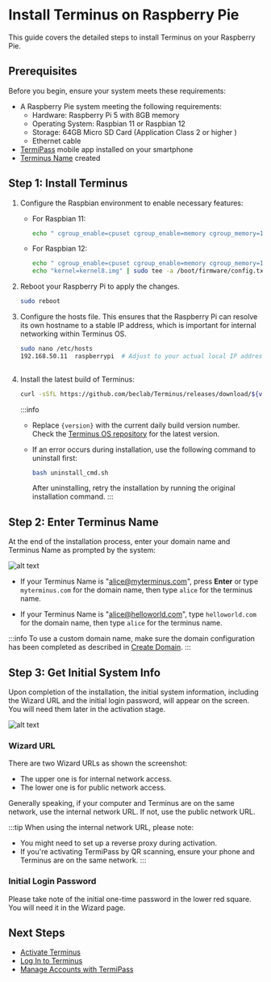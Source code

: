 # Install Terminus on Raspberry Pie

This guide covers the detailed steps to install Terminus on your Raspberry Pie. 

## Prerequisites

Before you begin, ensure your system meets these requirements:
- A Raspberry Pie system meeting the following requirements:
  - Hardware: Raspberry Pi 5 with 8GB memory 
  - Operating System: Raspbian 11 or Raspbian 12  
  - Storage: 64GB Micro SD Card (Application Class 2 or higher )
  - Ethernet cable 
- [TermiPass](../../../termipass/overview.md#download-termipass) mobile app installed on your smartphone
- [Terminus Name](../../../termipass/account/index.md#create-a-terminus-name) created

## Step 1: Install Terminus 

1. Configure the Raspbian environment to enable necessary features: 
   - For Raspbian 11:
      ```bash
      echo " cgroup_enable=cpuset cgroup_enable=memory cgroup_memory=1" | sudo tee -a /boot/cmdline.txt
      ```
   - For Raspbian 12:
      ```bash
      echo " cgroup_enable=cpuset cgroup_enable=memory cgroup_memory=1" | sudo tee -a /boot/firmware/cmdline.txt
      echo "kernel=kernel8.img" | sudo tee -a /boot/firmware/config.txt
      ```

2. Reboot your Raspberry Pi to apply the changes.
   ```bash
   sudo reboot
   ```

3. Configure the hosts file. This ensures that the Raspberry Pi can resolve its own hostname to a stable IP address, which is important for internal networking within Terminus OS. 
   ```bash
   sudo nano /etc/hosts
   192.168.50.11  raspberrypi  # Adjust to your actual local IP address.
  
4. Install the latest build of Terminus:

   ```bash
   curl -sSfL https://github.com/beclab/Terminus/releases/download/${version}/install.sh | bash -
   ```
   :::info
   - Replace `{version}` with the current daily build version number. Check the [Terminus OS repository](https://github.com/beclab/terminus) for the latest version.

   - If an error occurs during installation, use the following command to uninstall first:
      ```bash
      bash uninstall_cmd.sh
      ```
      After uninstalling, retry the installation by running the original installation command.
   :::
 
## Step 2: Enter Terminus Name

At the end of the installation process, enter your domain name and Terminus Name as prompted by the system:

![alt text](/images/how-to/terminus/enter_terminus_name.png)

- If your Terminus Name is "alice@myterminus.com", press **Enter** or type `myterminus.com` for the domain name, then type `alice` for the terminus name.

- If your Terminus Name is "alice@helloworld.com", type `helloworld.com` for the domain name, then type `alice` for the terminus name.

:::info
To use a custom domain name, make sure the domain configuration has been completed as described in [Create Domain](../../../space/domain/host-domain.md).
:::

## Step 3: Get Initial System Info

Upon completion of the installation, the initial system information, including the Wizard URL and the initial login password, will appear on the screen. You will need them later in the activation stage.

![alt text](/images/how-to/terminus/one_time_password.png)

### Wizard URL

There are two Wizard URLs as shown the screenshot:

- The upper one is for internal network access.
- The lower one is for public network access.

Generally speaking, if your computer and Terminus are on the same network, use the internal network URL. If not, use the public network URL.

:::tip
When using the internal network URL, please note:
- You might need to set up a reverse proxy during activation.
- If you're activating TermiPass by QR scanning, ensure your phone and Terminus are on the same network.
:::

### Initial Login Password

Please take note of the initial one-time password in the lower red square. You will need it in the Wizard page. 

## Next Steps

- [Activate Terminus](../wizard.md)
- [Log In to Terminus](../login.md)
- [Manage Accounts with TermiPass](../../../termipass/account/index.md)







